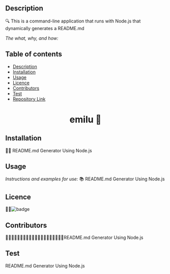 
  





   
    



  ## Description 

  
  🔍 This is a command-line application that runs with Node.js that dynamically generates a README.md 

  *The what, why, and how:* 
 
 
  ## Table of contents
  - [Description](#Description)
  - [Installation](#Installation)
  - [Usage](#Usage)
  - [Licence](#Licence)
  - [Contributors](#Contributors)
  - [Test](#Test)
  - [Repository Link](#Repository)


  <h1 align="center">emilu 👋</h1>



  ## Installation
  💽💽 README.md Generator Using Node.js 
  ## Usage
  *Instructions and examples for use:*
  📚 README.md Generator Using Node.js 
  ## Licence
  📝📑![badge](https://img.shields.io/badge/license-Academic-brightgreen)
  
  ## Contributors
  💆🏽💆🏻‍♂️👳🏽👳🏽👳🏻‍♀️👨🏾‍🦽👨🏿‍🤝‍👨🏾README.md Generator Using Node.js 
 
  ## Test
  README.md Generator Using Node.js 
  